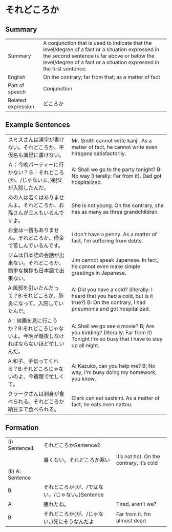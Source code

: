 # それどころか

## Summary

<table><tr>   <td>Summary</td>   <td>A conjunction that is used to indicate that the level/degree of a fact or a situation expressed in the second sentence is far above or below the level/degree of a fact or a situation expressed in the first sentence.</td></tr><tr>   <td>English</td>   <td>On the contrary; far from that; as a matter of fact</td></tr><tr>   <td>Part of speech</td>   <td>Conjunction</td></tr><tr>   <td>Related expression</td>   <td>どころか</td></tr></table>

## Example Sentences

<table><tr>   <td>スミスさんは漢字が書けない。それどころか、平仮名も満足に書けない。</td>   <td>Mr. Smith cannot write kanji. As a matter of fact, he cannot write even hiragana satisfactorily.</td></tr><tr>   <td>Ａ：今晩パーティーに行かない？Ｂ：それどころ{か、/じゃないよ。}親父が入院したんだ。</td>   <td>A: Shall we go to the party tonight? B: No way (literally: Far from it). Dad got hospitalized.</td></tr><tr>   <td>あの人は若くはありませんよ。それどころか、お孫さんが三人もいるんですよ。</td>   <td>She is not young. On the contrary, she has as many as three grandchildren.</td></tr><tr>   <td>お金は一銭もありません。それどころか、借金で苦しんでいるんです。</td>   <td>I don't have a penny. As a matter of fact, I'm suffering from debts.</td></tr><tr>   <td>ジムは日本語の会話が出来ない。それどころか、簡単な挨拶も日本語で出来ない。</td>   <td>Jim cannot speak Japanese. In fact, he cannot even make simple greetings in Japanese.</td></tr><tr>   <td>A:風邪を引いたんだって？B:それどころか、肺炎になって、入院していたんだ。</td>   <td>A: Did you have a cold? (literally: I heard that you had a cold, but is it true?) B: On the contrary, I had pneumonia and got hospitalized.</td></tr><tr>   <td>A：映画を見に行こうか？B:それどころじゃないよ。今晩が徹夜しなければならないほど忙しいんだ。</td>   <td>A: Shall we go see a movie? B; Are you kidding? (literally: Far from it) Tonight I'm so busy that I have to stay up all night.</td></tr><tr>   <td>A:和子、手伝ってくれる？B:それどころじゃないのよ、今宿題で忙しくて。</td>   <td>A: Kazuko, can you help me? B; No way, I'm busy doing my homework, you know.</td></tr><tr>   <td>クラークさんは刺身が食べられる。それどころか納豆まで食べられる。</td>   <td>Clark can eat sashimi. As a matter of fact, he eats even nattou.</td></tr></table>

## Formation

<table class="table"><tbody><tr class="tr head"><td class="td"><span class="numbers">(i)</span> <span class="bold">Sentence1</span></td><td class="td"><span class="concept">それどころか</span><span>Sentence2</span></td><td class="td"></td></tr><tr class="tr"><td class="td"></td><td class="td"><span>暑くない。</span><span class="concept">それどころか</span><span>寒い</span></td><td class="td"><span>It’s not hot. On the contrary, it’s cold</span></td></tr><tr class="tr head"><td class="td"><span class="numbers">(ii)</span> <span class="bold">A: Sentence</span></td><td class="td"><span class="concept"></span></td><td class="td"></td></tr><tr class="tr"><td class="td"><span class="bold">B:</span></td><td class="td"><span class="concept">それどころか</span><span>{が、/ではない。/じゃない。}Sentence</span></td><td class="td"></td></tr><tr class="tr"><td class="td"><span class="bold">A:</span></td><td class="td"><span>疲れたね。</span><span class="concept"></span></td><td class="td"><span>Tired, aren’t we?</span></td></tr><tr class="tr"><td class="td"><span class="bold">B:</span></td><td class="td"><span class="concept">それどころか</span><span>{が、/じゃない。}死にそうなんだよ</span></td><td class="td"><span>Far from it. I’m almost dead</span></td></tr></tbody></table>

